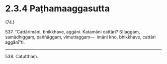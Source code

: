 

# 2.3.4 Paṭhamaaggasutta




(74.)

537\. “Cattārimāni, bhikkhave, aggāni. Katamāni cattāri? Sīlaggaṃ, samādhiggaṃ, paññāggaṃ, vimuttaggaṃ—  imāni kho, bhikkhave, cattāri aggānī”ti.

---

538\. Catutthaṃ.





